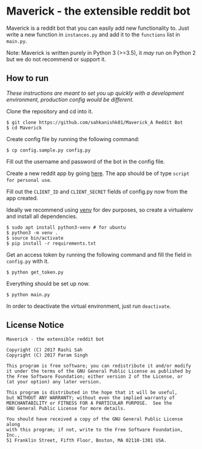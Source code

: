 # Maverick - the extensible reddit bot

Maverick is a reddit bot that you can easily add new functionality to.
Just write a new function in `instances.py` and add it to the
`functions` list in `main.py`.

Note: Maverick is written purely in Python 3 (>=3.5), it *may* run
on Python 2 but we do not recommend or support it.

## How to run

*These instructions are meant to set you up quickly with a development
environment, production config would be different.*

Clone the repository and cd into it.

    $ git clone https://github.com/sahkanishk01/Maverick_A Reddit Bot
    $ cd Maverick

Create config file by running the following command:

    $ cp config.sample.py config.py

Fill out the username and password of the bot in the config file.

Create a new reddit app by going [here](https://www.reddit.com/prefs/apps/).
The app should be of type `script for personal use`.

Fill out the `CLIENT_ID` and `CLIENT_SECRET` fields of config.py now from
the app created.

Ideally we recommend using [venv](https://docs.python.org/3/tutorial/venv.html) for
dev purposes, so create a virtualenv and install all dependencies.

    $ sudo apt install python3-venv # for ubuntu
    $ python3 -m venv .
    $ source bin/activate
    $ pip install -r requirements.txt

Get an access token by running the following command and fill the field in
`config.py` with it.

    $ python get_token.py

Everything should be set up now.

    $ python main.py

In order to deactivate the virtual environment, just run `deactivate`.

## License Notice

```
Maverick - the extensible reddit bot

Copyright (C) 2017 Rashi Sah
Copyright (C) 2017 Param Singh

This program is free software; you can redistribute it and/or modify
it under the terms of the GNU General Public License as published by
the Free Software Foundation; either version 2 of the License, or
(at your option) any later version.

This program is distributed in the hope that it will be useful,
but WITHOUT ANY WARRANTY; without even the implied warranty of
MERCHANTABILITY or FITNESS FOR A PARTICULAR PURPOSE.  See the
GNU General Public License for more details.

You should have received a copy of the GNU General Public License along
with this program; if not, write to the Free Software Foundation, Inc.,
51 Franklin Street, Fifth Floor, Boston, MA 02110-1301 USA.
```
